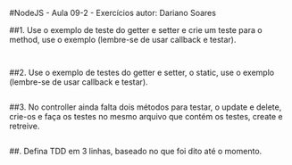 #NodeJS - Aula 09-2 - Exercícios
autor: Dariano Soares

##1. Use o exemplo de teste do getter e setter e crie um teste para o method, use o exemplo (lembre-se de usar callback e testar).

```js

```

```js

```

##2. Use o exemplo de testes do getter e setter, o static, use o exemplo (lembre-se de usar callback e testar).

```js

```


##3. No controller ainda falta dois métodos para testar, o update e delete, crie-os e faça os testes no mesmo arquivo que contém os testes, create e retreive.


```js

```

##. Defina TDD em 3 linhas, baseado no que foi dito até o momento.


```js

```